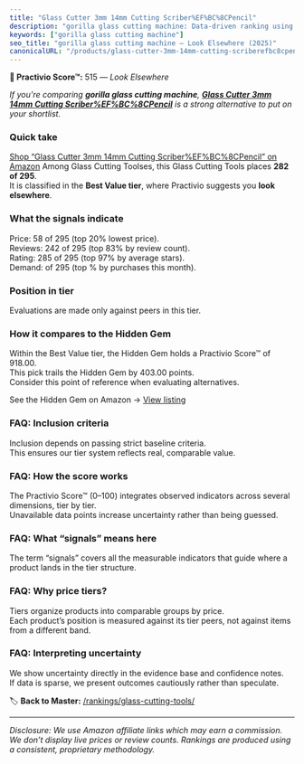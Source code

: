 ```yaml
---
title: "Glass Cutter 3mm 14mm Cutting Scriber%EF%BC%8CPencil"
description: "gorilla glass cutting machine: Data-driven ranking using the Practivio Score™. Positioned by quality, value, demand, findability, momentum."
keywords: ["gorilla glass cutting machine"]
seo_title: "gorilla glass cutting machine — Look Elsewhere (2025)"
canonicalURL: "/products/glass-cutter-3mm-14mm-cutting-scriberefbc8cpencil-B0F7KD4FRQ/"
---
```


**🚫 Practivio Score™:** 515 — _Look Elsewhere_


*If you're comparing **gorilla glass cutting machine**, **[Glass Cutter 3mm 14mm Cutting Scriber%EF%BC%8CPencil](https://www.amazon.com/dp/B0F7KD4FRQ?tag=practivio-20)** is a strong alternative to put on your shortlist.*
### Quick take
[Shop “Glass Cutter 3mm 14mm Cutting Scriber%EF%BC%8CPencil” on Amazon](https://www.amazon.com/dp/B0F7KD4FRQ?tag=practivio-20)
Among Glass Cutting Toolses, this Glass Cutting Tools places **282 of 295**.  
It is classified in the **Best Value tier**, where Practivio suggests you **look elsewhere**.

### What the signals indicate
Price: 58 of 295 (top 20% lowest price).  
Reviews: 242 of 295 (top 83% by review count).  
Rating: 285 of 295 (top 97% by average stars).  
Demand:  of 295 (top % by purchases this month).

### Position in tier
Evaluations are made only against peers in this tier.

### How it compares to the Hidden Gem
Within the Best Value tier, the Hidden Gem holds a Practivio Score™ of 918.00.  
This pick trails the Hidden Gem by 403.00 points.  
Consider this point of reference when evaluating alternatives.  

See the Hidden Gem on Amazon → [View listing](https://www.amazon.com/dp/B073JCMTW2?tag=practivio-20)

### FAQ: Inclusion criteria
Inclusion depends on passing strict baseline criteria.  
This ensures our tier system reflects real, comparable value.

### FAQ: How the score works
The Practivio Score™ (0–100) integrates observed indicators across several dimensions, tier by tier.  
Unavailable data points increase uncertainty rather than being guessed.

### FAQ: What “signals” means here
The term “signals” covers all the measurable indicators that guide where a product lands in the tier structure.

### FAQ: Why price tiers?
Tiers organize products into comparable groups by price.  
Each product’s position is measured against its tier peers, not against items from a different band.

### FAQ: Interpreting uncertainty
We show uncertainty directly in the evidence base and confidence notes.  
If data is sparse, we present outcomes cautiously rather than speculate.


🏷️ **Back to Master:** [/rankings/glass-cutting-tools/](/rankings/glass-cutting-tools/)

---
_Disclosure: We use Amazon affiliate links which may earn a commission. We don’t display live prices or review counts. Rankings are produced using a consistent, proprietary methodology._
